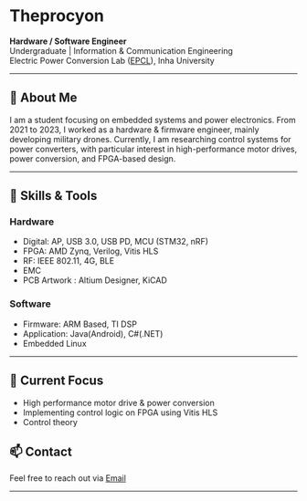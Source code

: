 # Theprocyon

**Hardware / Software Engineer**  
Undergraduate | Information & Communication Engineering  
Electric Power Conversion Lab ([EPCL](https://epcl.inha.ac.kr)), Inha University

---

## 🧭 About Me

I am a student focusing on embedded systems and power electronics.
From 2021 to 2023, I worked as a hardware & firmware engineer, mainly developing military drones.
Currently, I am researching control systems for power converters, with particular interest in high-performance motor drives, power conversion, and FPGA-based design.

---

## 🔧 Skills & Tools

### Hardware
- Digital: AP, USB 3.0, USB PD, MCU (STM32, nRF)
- FPGA: AMD Zynq, Verilog, Vitis HLS
- RF: IEEE 802.11, 4G, BLE
- EMC
- PCB Artwork : Altium Designer, KiCAD

### Software
- Firmware: ARM Based, TI DSP
- Application: Java(Android), C#(.NET)
- Embedded Linux

---

## 📘 Current Focus

- High performance motor drive & power conversion
- Implementing control logic on FPGA using Vitis HLS
- Control theory

## 📫 Contact

Feel free to reach out via [Email](mailto:theprocyon@outlook.kr)  

---
